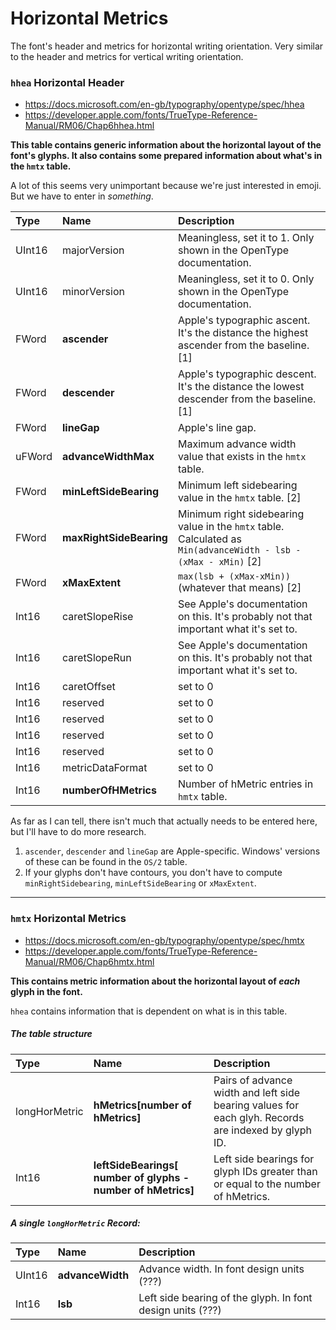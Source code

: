# Horizontal Metrics

The font's header and metrics for horizontal writing orientation. Very similar to the header and metrics for vertical writing orientation.


### `hhea` Horizontal Header

- https://docs.microsoft.com/en-gb/typography/opentype/spec/hhea
- https://developer.apple.com/fonts/TrueType-Reference-Manual/RM06/Chap6hhea.html

**This table contains generic information about the horizontal layout of the font's glyphs. It also contains some prepared information about what's in the `hmtx` table.**

A lot of this seems very unimportant because we're just interested in emoji. But we have to enter in *something*.

| Type | Name | Description |
|:-----|:-----|:------------|
| UInt16| majorVersion | Meaningless, set it to 1. Only shown in the OpenType documentation. |
| UInt16| minorVersion | Meaningless, set it to 0. Only shown in the OpenType documentation. |
| FWord | **ascender**  | Apple's typographic ascent. It's the distance the highest ascender from the baseline.[1] |
| FWord | **descender** | Apple's typographic descent. It's the distance the lowest descender from the baseline.[1] |
| FWord | **lineGap** | Apple's line gap. |
| uFWord | **advanceWidthMax** | Maximum advance width value that exists in the `hmtx` table. |
| FWord | **minLeftSideBearing** | Minimum left sidebearing value in the `hmtx` table. [2] |
| FWord | **maxRightSideBearing** | Minimum right sidebearing value in the `hmtx` table. Calculated as `Min(advanceWidth - lsb - (xMax - xMin)` [2] |
| FWord | **xMaxExtent** | 	`max(lsb + (xMax-xMin))` (whatever that means) [2] |
| Int16 | caretSlopeRise | See Apple's documentation on this. It's probably not that important what it's set to. |
| Int16 | caretSlopeRun | See Apple's documentation on this. It's probably not that important what it's set to. |
| Int16 | caretOffset | set to 0 |
| Int16 | reserved |  set to 0 |
| Int16 | reserved |  set to 0 |
| Int16 | reserved |  set to 0 |
| Int16 | reserved |  set to 0 |
| Int16 | metricDataFormat |  set to 0 |
| Int16 | **numberOfHMetrics** |  Number of hMetric entries in `hmtx` table. |

As far as I can tell, there isn't much that actually needs to be entered here, but I'll have to do more research.

1. `ascender`, `descender` and `lineGap` are Apple-specific. Windows' versions of these can be found in the `OS/2` table.
2. If your glyphs don't have contours, you don't have to compute `minRightSidebearing`, `minLeftSideBearing` or `xMaxExtent`.



----

### `hmtx` Horizontal Metrics

- https://docs.microsoft.com/en-gb/typography/opentype/spec/hmtx
- https://developer.apple.com/fonts/TrueType-Reference-Manual/RM06/Chap6hmtx.html

**This contains metric information about the horizontal layout of *each* glyph in the font.**

`hhea` contains information that is dependent on what is in this table.

##### The table structure

| Type | Name | Description |
|:-----|:-----|:------------|
| longHorMetric | **hMetrics[number of  hMetrics]** | Pairs of advance width and left side bearing values for each glyh. Records are indexed by glyph ID. |
| Int16 | **leftSideBearings[ number of glyphs - number of hMetrics]** | Left side bearings for glyph IDs greater than or equal to the number of hMetrics. |

##### A single `longHorMetric` Record:

| Type | Name | Description |
|:-----|:-----|:------------|
| UInt16 | **advanceWidth** | Advance width. In font design units (???) |
| Int16 | **lsb** | Left side bearing of the glyph. In font design units (???) |

